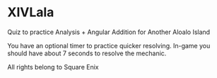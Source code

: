 # XIVLala
Quiz to practice Analysis + Angular Addition for Another Aloalo Island

You have an optional timer to practice quicker resolving. In-game you should have about 7 seconds to resolve the mechanic.

All rights belong to Square Enix